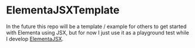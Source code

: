 # ElementaJSXTemplate

In the future this repo will be a template / example for others to get started with Elementa using JSX, but for now I just use it as a playground test while I develop [ElementaJSX](https://github.com/mcbobby123/ElementaJSX).
